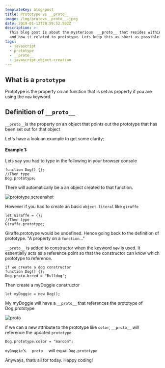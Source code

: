 ```yaml
---
templateKey: blog-post
title: Prototype vs __proto__
image: /img/protovs__proto__.jpeg
date: 2019-01-12T20:59:52.502Z
description: >-
  This blog post is about the mysterious  __proto__ that resides within objects
  and how it related to prototype. Lets keep this as short as possible
tags:
  - javascript
  - prototype
  - __proto__
  - javascript-object-creation
---
```

## What is a `prototype`

Prototype is the property on an function that is set as property if you are using the `new` keyword.

## Definition of `__proto__`

`__proto__`is the property on an object that points out the prototype that has been set out for that object

Let's have a look an example to get some clarity:

#### Example 1:

Lets say you had to type in the following in your browser console

```
function Dog() {};
//Then type
Dog.prototype;
```

There will automatically be a an object created to that function. 

![prototype screenshot](/img/prototype.png "prototype screenshot from browser console")

However if you had to create an basic `object literal` like `giraffe`

```
let Giraffe = {};
//Then type
Giraffe.prototype;
```

Giraffe.prototype would be undefined. Hence going back to the definition of prototype.  "A property on a `function`..." 

`__proto__` is added to constructor when the keyword `new` is used. It essentially acts as a reference point so that the constructor can know which prototype to reference.

```
if we create a dog constructor
function Dog() {};
Dog.proto.breed = "Bulldog";
```

Then create a myDoggie constructor

```
let myDoggie = new Dog();
```

My myDoggie will have a `__proto__` that 
references the prototype of Dog.prototype

![__proto__](/img/breed.png "__proto__")

if we  can a new attribute to the prototype like `color`, `__proto__` will reference the updated `prototype`
```
Dog.prototype.color = "maroon";
```
`myDoggie`'s `__proto__` will equal `Dog.prototype`

Anyways, thats all for today. Happy coding!

